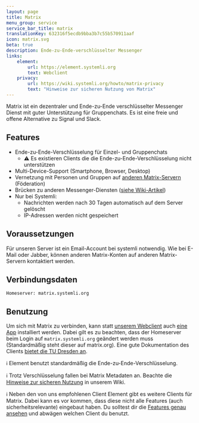 ```yaml
---
layout: page
title: Matrix
menu_group: service
service_bar_title: matrix
translationKey: 632316f5ecdb9bba3b7c55b570911aaf
icon: matrix.svg
beta: true
description: Ende-zu-Ende-verschlüsselter Messenger
links:
    element:
        url: https://element.systemli.org
        text: Webclient
    privacy:
        url: https://wiki.systemli.org/howto/matrix-privacy
        text: "Hinweise zur sicheren Nutzung von Matrix"
---
```

Matrix ist ein dezentraler und Ende-zu-Ende verschlüsselter Messenger Dienst mit guter Unterstützung für Gruppenchats. 
Es ist eine freie und offene Alternative zu Signal und Slack.

## Features

- Ende-zu-Ende-Verschlüsselung für Einzel- und Gruppenchats
  - ⚠️ Es existieren Clients die die Ende-zu-Ende-Verschlüsselung nicht unterstützen
- Multi-Device-Support (Smartphone, Browser, Desktop)
- Vernetzung mit Personen und Gruppen auf [anderen Matrix-Servern](https://matrix.org/) (Föderation)
- Brücken zu anderen Messenger-Diensten ([siehe Wiki-Artikel](https://wiki.systemli.org/howto/matrix-bridges))
- Nur bei Systemli:
  - Nachrichten werden nach 30 Tagen automatisch auf dem Server gelöscht
  - IP-Adressen werden nicht gespeichert

## Voraussetzungen

Für unseren Server ist ein Email-Account bei systemli notwendig. Wie bei E-Mail oder Jabber, können anderen 
Matrix-Konten auf anderen Matrix-Servern kontaktiert werden.

## Verbindungsdaten

```
Homeserver: matrix.systemli.org
```

## Benutzung

Um sich mit Matrix zu verbinden, kann statt [unserem Webclient](https://element.systemli.org) auch 
[eine App](https://element.io/get-started) installiert werden. Dabei gilt es zu beachten, dass der Homeserver beim 
Login auf `matrix.systemli.org` geändert werden muss (Standardmäßig steht dieser auf matrix.org). Eine gute 
Dokumentation des Clients [bietet die TU Dresden an](https://doc.matrix.tu-dresden.de).

ℹ️ Element benutzt standardmäßig die Ende-zu-Ende-Verschlüsselung.

ℹ️ Trotz Verschlüsselung fallen bei Matrix Metadaten an. Beachte die [Hinweise zur sicheren Nutzung](https://wiki.systemli.org/howto/matrix-privacy) in unserem Wiki.

ℹ️ Neben den von uns empfohlenen Client Element gibt es weitere Clients für Matrix. Dabei kann es vor kommen, dass 
diese nicht alle Features (auch sicherheitsrelevante) eingebaut haben. Du solltest dir die 
[Features genau ansehen](https://matrix.org/clients-matrix/) und abwägen welchen Client du benutzt.
